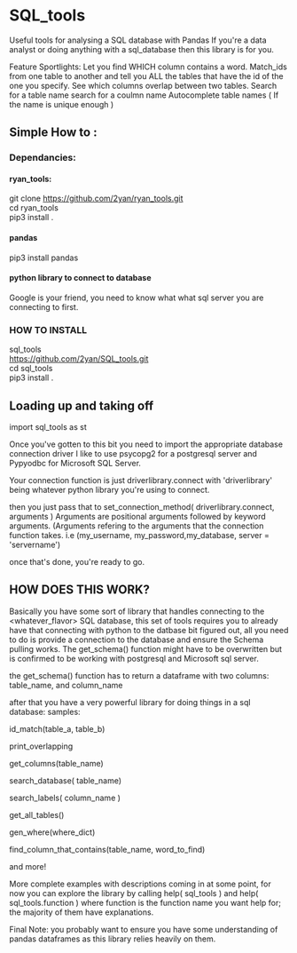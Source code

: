 # SQL_tools
Useful tools for analysing a SQL database with Pandas
If you're a data analyst or doing anything with a sql_database then this library is for you. 

Feature Sportlights:
Let you find WHICH column contains a word.
Match_ids from one table to another and tell you ALL the tables that have the id of the one you specify. 
See which columns overlap between two tables. 
Search for a table name
search for a coulmn name
Autocomplete table names ( If the name is unique enough )





## Simple How to :
### Dependancies:

#### ryan_tools:

git clone https://github.com/2yan/ryan_tools.git  
cd ryan_tools  
pip3 install .  


#### pandas  
pip3 install pandas

#### python library to connect to database  
Google is your friend, you need to know what what sql server you are connecting to first. 

### HOW TO INSTALL  
sql_tools  
https://github.com/2yan/SQL_tools.git  
cd sql_tools  
pip3 install .  


## Loading up and taking off 
import sql_tools as st

Once you've gotten to this bit you need to import the appropriate database connection driver
I like to use psycopg2 for a postgresql server 
and Pypyodbc for Microsoft SQL Server.

Your connection function is just driverlibrary.connect
with 'driverlibrary' being whatever python library you're using to connect. 

then you just pass that to set_connection_method( driverlibrary.connect, arguments )
Arguments are positional arguments followed by keyword arguments. 
(Arguments refering to the arguments that the connection function takes. i.e (my_username, my_password,my_database, server = 'servername') 


once that's done, you're ready to go. 



## HOW DOES THIS WORK?

Basically you have some sort of library that handles connecting to the <whatever_flavor> SQL database, this set of tools requires you to already have that connecting with python to the datbase bit figured out, all you need to do is provide a connection to the database and ensure the Schema pulling works. The get_schema() function might have to be overwritten but is confirmed to be working with
postgresql and Microsoft sql server.


the get_schema() function has to return a dataframe with two columns: table_name, and column_name



after that you have a very powerful library for doing things in a sql database:
samples: 

id_match(table_a, table_b)

print_overlapping

get_columns(table_name)

search_database( table_name)

search_labels( column_name )

get_all_tables()

gen_where(where_dict)

find_column_that_contains(table_name, word_to_find)

and more!

More complete examples with descriptions coming in at some point, for now you can explore the library by calling help( sql_tools )
and help( sql_tools.function ) where function is the function name you want help for; the majority of them have explanations. 

Final Note:
you probably want to ensure you have some understanding of pandas dataframes as this library relies heavily on them. 









